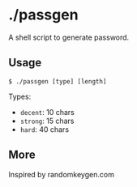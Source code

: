 # ./passgen

A shell script to generate password.


## Usage

```
$ ./passgen [type] [length]
```

Types:
* `decent`: 10 chars
* `strong`: 15 chars
* `hard`: 40 chars


## More

Inspired by randomkeygen.com

